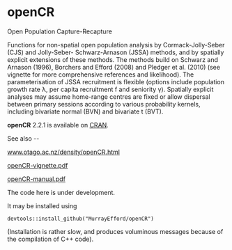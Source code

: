 # openCR
Open Population Capture-Recapture

Functions for non-spatial open population analysis by Cormack-Jolly-Seber (CJS) and Jolly-Seber-
Schwarz-Arnason (JSSA) methods, and by spatially explicit extensions of these methods. The
methods build on Schwarz and Arnason (1996), Borchers and Efford (2008) and Pledger et al.
(2010) (see vignette for more comprehensive references and likelihood). The parameterisation of
JSSA recruitment is flexible (options include population growth rate λ, per capita recruitment f
and seniority γ). Spatially explicit analyses may assume home-range centres are fixed or allow
dispersal between primary sessions according to various probability kernels, including bivariate
normal (BVN) and bivariate t (BVT).



**openCR** 2.2.1 is available on [CRAN](https://CRAN.R-project.org/package=openCR).

See also --

www.otago.ac.nz/density/openCR.html

[openCR-vignette.pdf](https://www.otago.ac.nz/density/pdfs/openCR-vignette.pdf)

[openCR-manual.pdf](https://www.otago.ac.nz/density/pdfs/openCR-manual.pdf)

The code here is under development.

It may be installed using
```
devtools::install_github("MurrayEfford/openCR")
```

(Installation is rather slow, and produces voluminous messages because of the compilation of C++ code).
